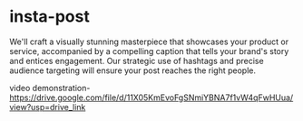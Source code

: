# insta-post
We'll craft a visually stunning masterpiece that showcases your product or service, accompanied by a compelling caption that tells your brand's story and entices engagement. Our strategic use of hashtags and precise audience targeting will ensure your post reaches the right people.

video demonstration- https://drive.google.com/file/d/11X05KmEvoFgSNmiYBNA7f1vW4qFwHUua/view?usp=drive_link
